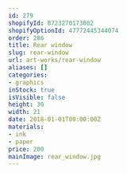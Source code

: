 ```yaml
---
id: 279
shopifyId: 8723270173002
shopifyOptionId: 47772445344074
order: 286
title: Rear window
slug: rear-window
url: art-works/rear-window
aliases: []
categories:
- graphics
inStock: true
isVisible: false
height: 30
width: 21
date: 2018-01-01T00:00:00Z
materials:
- ink
- paper
price: 200
mainImage: rear_window.jpg
---
```

